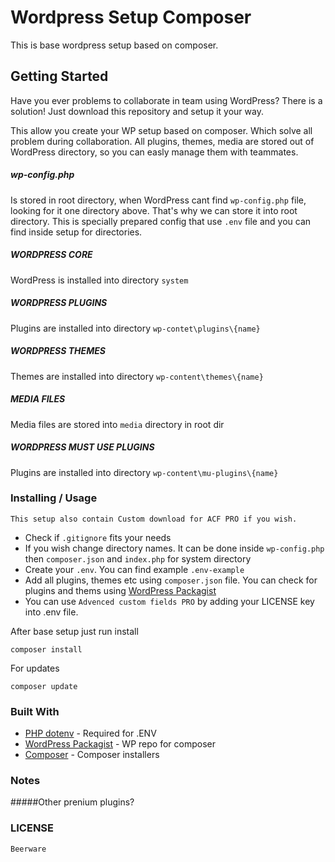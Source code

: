 # Wordpress Setup Composer

This is base wordpress setup based on composer.

## Getting Started 

Have you ever problems to collaborate in team using WordPress? There is a solution! 
Just download this repository and setup it your way.

This allow you create your WP setup based on composer. Which solve all problem during collaboration.
All plugins, themes, media are stored out of WordPress directory, so you can easly manage them with teammates.

##### wp-config.php 
Is stored in root directory, when WordPress cant find `wp-config.php` file, looking for it one directory above. That's why we can store it into root directory.
This is specially prepared config that use `.env` file and you can find inside setup for directories.

##### WORDPRESS CORE

WordPress is installed into directory `system`

##### WORDPRESS PLUGINS 

Plugins are installed into directory `wp-contet\plugins\{name}`

##### WORDPRESS THEMES 

Themes are installed into directory `wp-content\themes\{name}`

##### MEDIA FILES 

Media files are stored into `media` directory in root dir

##### WORDPRESS MUST USE PLUGINS 

Plugins are installed into directory `wp-content\mu-plugins\{name}`

### Installing / Usage

```
This setup also contain Custom download for ACF PRO if you wish.
```

* Check if `.gitignore` fits your needs
* If you wish change directory names. It can be done inside `wp-config.php` then `composer.json` and `index.php` for system directory
* Create your `.env`.  You can find example `.env-example`
* Add all plugins, themes etc using `composer.json` file. You can check for plugins and thems using [WordPress Packagist](https://wpackagist.org/)
* You can use `Advenced custom fields PRO` by adding your LICENSE key into .env file.


After base setup just run install 
```
composer install
```
For updates
```
composer update
```

### Built With
* [PHP dotenv](https://github.com/vlucas/phpdotenv) - Required for .ENV
* [WordPress Packagist](https://wpackagist.org/) - WP repo for composer
* [Composer](https://github.com/composer/installers) - Composer installers

### Notes

#####Other prenium plugins?

### LICENSE
```
Beerware
```
